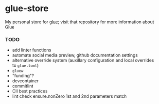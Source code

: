 # glue-store

My personal store for [glue](https://github.com/eankeen/glue); visit that repository for more information about Glue

### TODO

- add linter functions
- automate social media preview, github documentation settings
- alternative override system (auxillary configuration and local overrides to `glue.toml`)
- `gluew`
- "funding"?
- devcontainer
- commitlint
- CII best practices
- lint check ensure.nonZero 1st and 2nd parameters match
